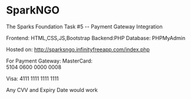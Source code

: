 # SparkNGO
The Sparks Foundation Task #5 -- Payment Gateway Integration 

Frontend: HTML,CSS,JS,Bootstrap
Backend:PHP
Database: PHPMyAdmin

Hosted on: http://sparksngo.infinityfreeapp.com/index.php

For Payment Gateway:
MasterCard: 	
5104 0600 0000 0008

Visa:
4111 1111 1111 1111

Any CVV and Expiry Date would work
